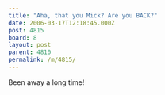 ```yaml
---
title: "Aha, that you Mick? Are you BACK?"
date: 2006-03-17T12:18:45.000Z
post: 4815
board: 8
layout: post
parent: 4810
permalink: /m/4815/
---
```

Been away a long time!
